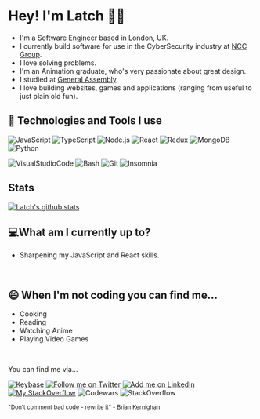 <!--
**latchjack/latchjack** is a ✨ _special_ ✨ repository because its `README.md` (this file) appears on your GitHub profile. -->

<!-- [![Social banner for latch](./github_header.svg)](www.latch.dev) -->

# Hey! I'm Latch 👋🏽

- I'm a Software Engineer based in London, UK.
- I currently build software for use in the CyberSecurity industry at [NCC Group](https://www.nccgroup.com/uk/).
- I love solving problems.
- I'm an Animation graduate, who's very passionate about great design.
- I studied at [General Assembly](https://generalassemb.ly/).
- I love building websites, games and applications (ranging from useful to just plain old fun).

## 🔨 Technologies and Tools I use

![JavaScript](https://img.shields.io/badge/-JavaScript-000?&logo=JavaScript)
![TypeScript](https://img.shields.io/badge/-TypeScript-000?&logo=TypeScript)
![Node.js](https://img.shields.io/badge/-Node.js-000?&logo=node.js)
![React](https://img.shields.io/badge/-React-000?&logo=React)
![Redux](https://img.shields.io/badge/-Redux-000?&logo=Redux)
![MongoDB](https://img.shields.io/badge/-MongoDB-000?&logo=MongoDB)
![Python](https://img.shields.io/badge/-Python-000?&logo=Python)

![VisualStudioCode](https://img.shields.io/badge/-VisualStudioCode-000?&logo=VisualStudioCode)
![Bash](https://img.shields.io/badge/-GNUBash-000?&logo=GNUBash)
![Git](https://img.shields.io/badge/-Git-000?&logo=Git)
![Insomnia](https://img.shields.io/badge/-Insomnia-000?&logo=Insomnia)

## Stats

[![Latch's github stats](https://github-readme-stats.vercel.app/api?username=latchjack&theme=algolia&show_icons=true&count_private=true&hide=contribs)](https://github.com/latchjack/github-readme-stats)

## 💻What am I currently up to?

- Sharpening my JavaScript and React skills.

<br>

## 😄 When I'm not coding you can find me...

- Cooking
- Reading
- Watching Anime
- Playing Video Games

<br>

You can find me via...

[![Keybase](https://img.shields.io/badge/-Keybase-000?&logo=Keybase)](https://keybase.io/latchjack)
[![Follow me on Twitter](https://img.shields.io/badge/-Twitter-000?&logo=Twitter)](https://twitter.com/latchcodes)
[![Add me on LinkedIn](https://img.shields.io/badge/-LinkedIn-000?&logo=LinkedIn)](https://www.linkedin.com/in/latchjack)
[![My StackOverflow](https://img.shields.io/badge/-StackOverflow-000?&logo=StackOverflow)](https://stackoverflow.com/users/15048214/latch)
![Codewars](https://img.shields.io/badge/-Codewars-000?&logo=Codewars)
![StackOverflow](https://img.shields.io/badge/-StackOverflow-000?&logo=StackOverflow)

<sub>"Don't comment bad code - rewrite it" - Brian Kernighan</sub>

<!-- - 🔭 I’m currently working on ...
- 🌱 I’m currently learning ...
- 👯 I’m looking to collaborate on ...
- 🤔 I’m looking for help with ...
- 💬 Ask me about ...
- 📫 How to reach me: ...
- 😄 Pronouns: ...
- ⚡ Fun fact: ... -->
